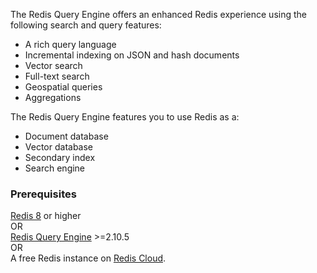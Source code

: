 The Redis Query Engine offers an enhanced Redis experience using the following search and query features:

- A rich query language
- Incremental indexing on JSON and hash documents
- Vector search
- Full-text search
- Geospatial queries
- Aggregations

The Redis Query Engine features you to use Redis as a:

- Document database
- Vector database
- Secondary index
- Search engine

### Prerequisites

[Redis 8](https://hub.docker.com/layers/library/redis/8.0.3/images/sha256-426e6823fb1778e8c49f327f9e5af00e505a7fca726ffe11b7930eb1d99ef5fd) or higher \
OR \
[Redis Query Engine](https://github.com/RediSearch/RediSearch/) >=2.10.5 \
OR \
A free Redis instance on [Redis Cloud](https://redis.io/try-free/?utm_source=redisinsight&utm_medium=app&utm_campaign=redis_query_engine_tutorial).
